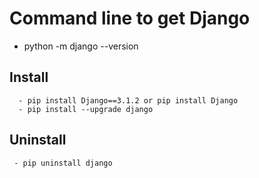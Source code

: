 
# Command line to get Django
  - python -m django --version
## Install 
  ```
    - pip install Django==3.1.2 or pip install Django
    - pip install --upgrade django
  ```

 ## Uninstall 
  ```
   - pip uninstall django
  ```

  